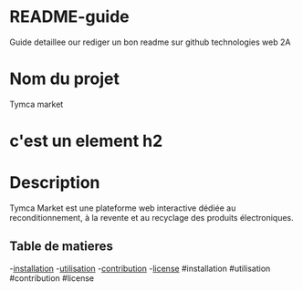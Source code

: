 # README-guide
Guide detaillee our rediger un bon readme sur github 
technologies web 2A
# Nom du projet 
Tymca market
# c'est un element h2 
# Description 
Tymca Market est une plateforme web interactive dédiée au reconditionnement, à la revente et au recyclage des produits électroniques.
## Table de matieres
-[installation](#installation)
-[utilisation](#utilisation)
-[contribution](#contribution)
-[license](#license)
#installation
#utilisation
#contribution
#license 
